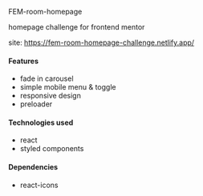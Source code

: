 FEM-room-homepage

homepage challenge for frontend mentor

site: https://fem-room-homepage-challenge.netlify.app/

#### Features
- fade in carousel
- simple mobile menu & toggle
- responsive design
- preloader

#### Technologies used
- react
- styled components

#### Dependencies
- react-icons

